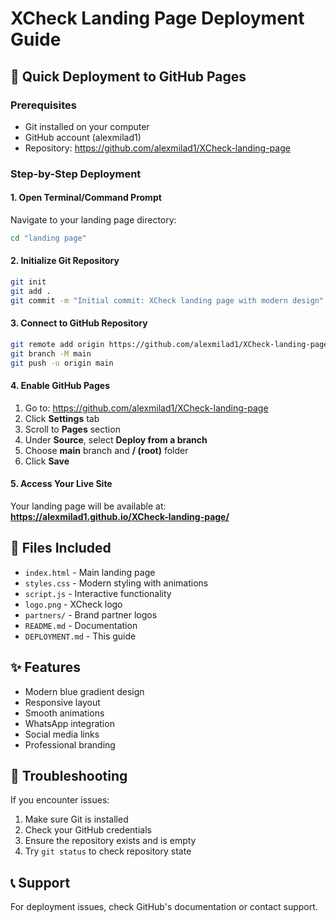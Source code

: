 # XCheck Landing Page Deployment Guide

## 🚀 Quick Deployment to GitHub Pages

### Prerequisites
- Git installed on your computer
- GitHub account (alexmilad1)
- Repository: https://github.com/alexmilad1/XCheck-landing-page

### Step-by-Step Deployment

#### 1. Open Terminal/Command Prompt
Navigate to your landing page directory:
```bash
cd "landing page"
```

#### 2. Initialize Git Repository
```bash
git init
git add .
git commit -m "Initial commit: XCheck landing page with modern design"
```

#### 3. Connect to GitHub Repository
```bash
git remote add origin https://github.com/alexmilad1/XCheck-landing-page.git
git branch -M main
git push -u origin main
```

#### 4. Enable GitHub Pages
1. Go to: https://github.com/alexmilad1/XCheck-landing-page
2. Click **Settings** tab
3. Scroll to **Pages** section
4. Under **Source**, select **Deploy from a branch**
5. Choose **main** branch and **/ (root)** folder
6. Click **Save**

#### 5. Access Your Live Site
Your landing page will be available at:
**https://alexmilad1.github.io/XCheck-landing-page/**

## 📁 Files Included
- `index.html` - Main landing page
- `styles.css` - Modern styling with animations
- `script.js` - Interactive functionality
- `logo.png` - XCheck logo
- `partners/` - Brand partner logos
- `README.md` - Documentation
- `DEPLOYMENT.md` - This guide

## ✨ Features
- Modern blue gradient design
- Responsive layout
- Smooth animations
- WhatsApp integration
- Social media links
- Professional branding

## 🔧 Troubleshooting
If you encounter issues:
1. Make sure Git is installed
2. Check your GitHub credentials
3. Ensure the repository exists and is empty
4. Try `git status` to check repository state

## 📞 Support
For deployment issues, check GitHub's documentation or contact support.
